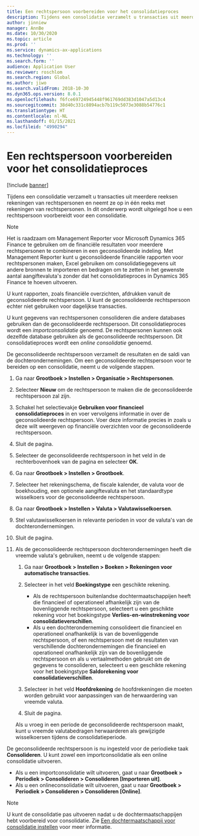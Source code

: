 ```yaml
---
title: Een rechtspersoon voorbereiden voor het consolidatieproces
description: Tijdens een consolidatie verzamelt u transacties uit meerdere reeksen rekeningen van rechtspersonen en neemt ze op in één reeks met rekeningen van rechtspersonen. In dit onderwerp wordt uitgelegd hoe u een rechtspersoon voorbereidt voor een consolidatie.
author: jinniew
manager: AnnBe
ms.date: 10/30/2020
ms.topic: article
ms.prod: ''
ms.service: dynamics-ax-applications
ms.technology: ''
ms.search.form: ''
audience: Application User
ms.reviewer: roschlom
ms.search.region: Global
ms.author: jiwo
ms.search.validFrom: 2018-10-30
ms.dyn365.ops.version: 8.0.1
ms.openlocfilehash: f6fce69724945448f961769dd383d1047a5d13c4
ms.sourcegitcommit: 38d40c331c8894acb7b119c5073e3088b54776c1
ms.translationtype: HT
ms.contentlocale: nl-NL
ms.lasthandoff: 01/15/2021
ms.locfileid: "4990294"
---
```

# <a name="prepare-a-legal-entity-for-the-consolidation-process"></a>Een rechtspersoon voorbereiden voor het consolidatieproces

[!include [banner](../includes/banner.md)]

Tijdens een consolidatie verzamelt u transacties uit meerdere reeksen rekeningen van rechtspersonen en neemt ze op in één reeks met rekeningen van rechtspersonen. In dit onderwerp wordt uitgelegd hoe u een rechtspersoon voorbereidt voor een consolidatie.

> [!NOTE]
> Het is raadzaam om Management Reporter voor Microsoft Dynamics 365 Finance te gebruiken om de financiële resultaten voor meerdere rechtspersonen te combineren in een geconsolideerde indeling. Met Management Reporter kunt u geconsolideerde financiële rapporten voor rechtspersonen maken, Excel gebruiken om consolidatiegegevens uit andere bronnen te importeren en bedragen om te zetten in het gewenste aantal aangiftevaluta's zonder dat het consolidatieproces in Dynamics 365 Finance te hoeven uitvoeren.

U kunt rapporten, zoals financiële overzichten, afdrukken vanuit de geconsolideerde rechtspersoon. U kunt de geconsolideerde rechtspersoon echter niet gebruiken voor dagelijkse transacties.

U kunt gegevens van rechtspersonen consolideren die andere databases gebruiken dan de geconsolideerde rechtspersoon. Dit consolidatieproces wordt een *importconsolidatie* genoemd. De rechtspersonen kunnen ook dezelfde database gebruiken als de geconsolideerde rechtspersoon. Dit consolidatieproces wordt een *online consolidatie* genoemd.

De geconsolideerde rechtspersoon verzamelt de resultaten en de saldi van de dochterondernemingen. Om een geconsolideerde rechtspersoon voor te bereiden op een consolidatie, neemt u de volgende stappen.

1. Ga naar **Grootboek \> Instellen \> Organisatie \> Rechtspersonen**.
2. Selecteer **Nieuw** om de rechtspersoon te maken die de geconsolideerde rechtspersoon zal zijn.
3. Schakel het selectievakje **Gebruiken voor financieel consolidatieproces** in en voer vervolgens informatie in over de geconsolideerde rechtspersoon. Voer deze informatie precies in zoals u deze wilt weergeven op financiële overzichten voor de geconsolideerde rechtspersoon.
4. Sluit de pagina.
5. Selecteer de geconsolideerde rechtspersoon in het veld in de rechterbovenhoek van de pagina en selecteer **OK**.
6. Ga naar **Grootboek \> Instellen \> Grootboek**.
7. Selecteer het rekeningschema, de fiscale kalender, de valuta voor de boekhouding, een optionele aangiftevaluta en het standaardtype wisselkoers voor de geconsolideerde rechtspersoon. 
8. Ga naar **Grootboek \> Instellen \> Valuta \> Valutawisselkoersen**.
9. Stel valutawisselkoersen in relevante perioden in voor de valuta's van de dochterondernemingen.
10. Sluit de pagina.
11. Als de geconsolideerde rechtspersoon dochterondernemingen heeft die vreemde valuta's gebruiken, neemt u de volgende stappen:

    1. Ga naar **Grootboek \> Instellen \> Boeken \> Rekeningen voor automatische transacties**.
    2. Selecteer in het veld **Boekingstype** een geschikte rekening.

        - Als de rechtspersoon buitenlandse dochtermaatschappijen heeft die financieel of operationeel afhankelijk zijn van de bovenliggende rechtspersoon, selecteert u een geschikte rekening voor het boekingstype **Verlies-en-winstrekening voor consolidatieverschillen**.
        - Als u een dochteronderneming consolideert die financieel en operationeel onafhankelijk is van de bovenliggende rechtspersoon, of een rechtspersoon met de resultaten van verschillende dochterondernemingen die financieel en operationeel onafhankelijk zijn van de bovenliggende rechtspersoon en als u vertaalmethoden gebruikt om de gegevens te consolideren, selecteert u een geschikte rekening voor het boekingstype **Saldorekening voor consolidatieverschillen**.

    3. Selecteer in het veld **Hoofdrekening** de hoofdrekeningen die moeten worden gebruikt voor aanpassingen van de herwaardering van vreemde valuta.
    4. Sluit de pagina.

    Als u vroeg in een periode de geconsolideerde rechtspersoon maakt, kunt u vreemde valutabedragen herwaarderen als gewijzigde wisselkoersen tijdens de consolidatieperiode.

De geconsolideerde rechtspersoon is nu ingesteld voor de periodieke taak **Consolideren**. U kunt zowel een importconsolidatie als een online consolidatie uitvoeren.

- Als u een importconsolidatie wilt uitvoeren, gaat u naar **Grootboek \> Periodiek \> Consolideren \> Consolideren \[Importeren uit\]**.
- Als u een onlineconsolidatie wilt uitvoeren, gaat u naar **Grootboek \> Periodiek \> Consolideren \> Consolideren \[Online\]**.

> [!NOTE]
> U kunt de consolidatie pas uitvoeren nadat u de dochtermaatschappijen hebt voorbereid voor consolidatie. Zie [Een dochtermaatschappij voor consolidatie instellen](set-up-subsidiary-company-for-consolidation.md) voor meer informatie.

